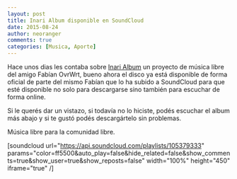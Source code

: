 ```yaml
---
layout: post
title: Inari Album disponible en SoundCloud
date: 2015-08-24
author: neoranger
comments: true
categories: [Musica, Aporte]
---
```

Hace unos dias les contaba sobre <a href="http://www.neositelinux.com.ar/2015/08/20/musica-musica-libre-para-el-que-disfruta-la-libertad/">Inari Album</a> un proyecto de música libre del amigo Fabían OvrWrt, bueno ahora el disco ya está disponible de forma oficial de parte del mismo Fabían que lo ha subido a SoundCloud para que esté disponible no solo para descargarse sino también para escuchar de forma online.

Si le querés dar un vistazo, si todavía no lo hiciste, podés escuchar el album más abajo y si te gustó podés descargártelo sin problemas.

Música libre para la comunidad libre.

[soundcloud url="https://api.soundcloud.com/playlists/105379333" params="color=ff5500&amp;auto_play=false&amp;hide_related=false&amp;show_comments=true&amp;show_user=true&amp;show_reposts=false" width="100%" height="450" iframe="true" /]
